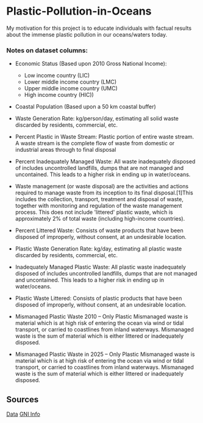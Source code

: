 # Plastic-Pollution-in-Oceans

My motivation for this project is to educate individuals with factual results about the immense plastic pollution in our oceans/waters today. 

### Notes on dataset columns:		

- Economic Status (Based upon 2010 Gross National Income):
  - Low income country (LIC)
  - Lower middle income country (LMC)
  - Upper middle income country (UMC)
  - High income country (HIC))

- Coastal Population (Based upon a 50 km coastal buffer)

- Waste Generation Rate: kg/person/day, estimating all solid waste discarded by residents, commercial, etc. 

- Percent Plastic in Waste Stream: Plastic portion of entire waste stream. A waste stream is the complete flow of waste from domestic or industrial areas through to final disposal

- Percent Inadequately Managed Waste: All waste inadequately disposed of includes uncontrolled landfills, dumps that are not managed and uncontained. This leads to a higher risk in ending up in water/oceans.

- Waste management (or waste disposal) are the activities and actions required to manage waste from its inception to its final disposal.[1]This includes the collection, transport, treatment and disposal of waste, together with monitoring and regulation of the waste management process. This does not include 'littered' plastic waste, which is approximately 2% of total waste (including high-income countries).

- Percent Littered Waste: Consists of waste products that have been disposed of improperly, without consent, at an undesirable location.

- Plastic Waste Generation Rate: kg/day, estimating all plastic waste discarded by residents, commercial, etc.

- Inadequately Managed Plastic Waste: All plastic waste inadequately disposed of includes uncontrolled landfills, dumps that are not managed and uncontained. This leads to a higher risk in ending up in water/oceans.

- Plastic Waste Littered: Consists of plastic products that have been disposed of improperly, without consent, at an undesirable location.

- Mismanaged Plastic Waste 2010 – Only Plastic Mismanaged waste is material which is at high risk of entering the ocean via wind or tidal transport, or carried to coastlines from inland waterways. Mismanaged waste is the sum of material which is either littered or inadequately disposed.

- Mismanaged Plastic Waste in 2025 – Only Plastic Mismanaged waste is material which is at high risk of entering the ocean via wind or tidal transport, or carried to coastlines from inland waterways. Mismanaged waste is the sum of material which is either littered or inadequately disposed. 

## Sources
[Data](https://science.sciencemag.org/content/suppl/2015/02/11/347.6223.768.DC1)
[GNI Info](https://datatopics.worldbank.org/world-development-indicators/stories/the-classification-of-countries-by-income.html#:~:text=As%20of%201%20July%202019,between%20%243%2C996%20and%20%2412%2C375%3B%20high%2D)
